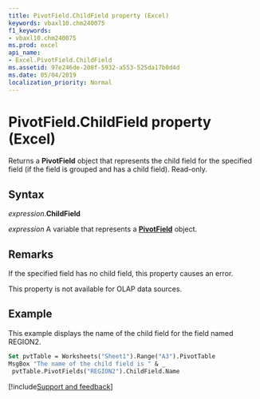 ```yaml
---
title: PivotField.ChildField property (Excel)
keywords: vbaxl10.chm240075
f1_keywords:
- vbaxl10.chm240075
ms.prod: excel
api_name:
- Excel.PivotField.ChildField
ms.assetid: 97e246de-208f-5932-a553-525da17b0d4d
ms.date: 05/04/2019
localization_priority: Normal
---
```



# PivotField.ChildField property (Excel)

Returns a **PivotField** object that represents the child field for the specified field (if the field is grouped and has a child field). Read-only.


## Syntax

_expression_.**ChildField**

_expression_ A variable that represents a **[PivotField](Excel.PivotField.md)** object.


## Remarks

If the specified field has no child field, this property causes an error.

This property is not available for OLAP data sources.


## Example

This example displays the name of the child field for the field named REGION2.

```vb
Set pvtTable = Worksheets("Sheet1").Range("A3").PivotTable 
MsgBox "The name of the child field is " & _ 
 pvtTable.PivotFields("REGION2").ChildField.Name
```




[!include[Support and feedback](~/includes/feedback-boilerplate.md)]
